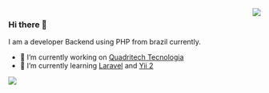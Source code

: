 <img align='right' src="https://github-readme-stats.vercel.app/api?username=yurineves92&show_icons=true">

### Hi there 👋

I am a developer Backend using PHP from brazil currently.

- 🔭 I’m currently working on [Quadritech Tecnologia](http://quadritech.com.br/)
- 🌱 I’m currently learning [Laravel](https://laravel.com/) and [Yii 2](https://www.yiiframework.com/)

<img align='left' src="https://github-readme-stats.vercel.app/api/top-langs/?username=yurineves92&hide=TeX&layout=compact">
